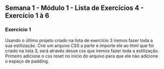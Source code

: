 ## Semana 1 - Módulo 1 - Lista de Exercícios 4 - Exercício 1 à 6

<h3>Exercício 1</h3>
<p>Usando o último projeto criado na lista de exercício 3 iremos fazer toda a sua estilização. Crie um arquivo CSS a parte e importe ele ao html que foi criado na lista 3, será através desse css que iremos fazer toda a estilização. Primeiro adicione o css reset no início do arquivo para que ele não adicione o espaço de padding.</p>
